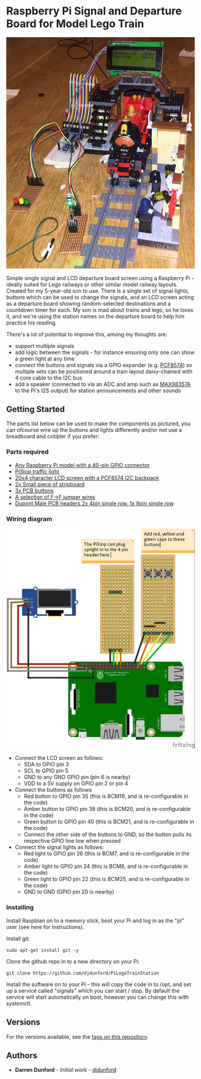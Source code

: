 # Raspberry Pi Signal and Departure Board for Model Lego Train

![Photo](images/PiLegoTrainSignalPhoto.JPG)

Simple single signal and LCD departure board screen using a Raspberry Pi - ideally suited for Lego railways or other similar model railway layouts. Created for my 5-year-old son to use. There is a single set of signal lights, buttons which can be used to change the signals, and an LCD screen acting as a departure board showing random-selected destinations and a countdown timer for each. My son is mad about trains and lego, so he loves it, and we're using the station names on the departure board to help him practice his reading.

There's a lot of potential to improve this, among my thoughts are:
* support multiple signals
* add logic between the signals - for instance ensuring only one can show a green light at any time
* connect the buttons and signals via a GPIO expander (e.g. [PCF8574](https://www.amazon.co.uk/dp/B07CNYF9FX/ref=cm_sw_em_r_mt_dp_U_u1wsCbKMFYN6P)) so multiple sets can be positioned around a train layout daisy-chained with 4 core cable to the I2C bus
* add a speaker (connected to via an ADC and amp such as [MAX98357A]( https://shop.pimoroni.com/products/adafruit-i2s-3w-class-d-amplifier-breakout-max98357a) to the Pi's I2S output) for station announcements and other sounds


## Getting Started

The parts list below can be used to make the components as pictured, you can ofcourse wire up the buttons and lights differently and/or not use a breadboard and cobbler if you prefer:

### Parts required

* [Any Raspberry Pi model with a 40-pin GPIO connector](https://shop.pimoroni.com/collections/raspberry-pi?view=featured)
* [PiStop traffic light](https://shop.pimoroni.com/products/pistop-traffic-light-add-on-for-raspberry-pi)
* [20x4 character LCD screen with a PCF8574 I2C backpack](https://www.amazon.co.uk/dp/B00LSG5EVU/ref=cm_sw_em_r_mt_dp_U_aGxrCbJ8JP23R)
* [2x Small piece of stripboard](https://www.amazon.co.uk/dp/B00KM1EG0M/ref=cm_sw_em_r_mt_dp_U_WLxrCbAPNEH57)
* [3x PCB buttons](https://www.amazon.co.uk/dp/B06XT5X7LH/ref=cm_sw_em_r_mt_dp_U_mNxrCbD0ESZDD)
* [A selection of F->F jumper wires](https://www.amazon.co.uk/dp/B00OL6JZ3C/ref=cm_sw_em_r_mt_dp_U_nTDtCb7MXJ9RH)
* [Dupont Male PCB headers 2x 4pin single row, 1x 9pin single row](https://www.amazon.co.uk/dp/B06XR8CV8P/ref=cm_sw_em_r_mt_dp_U_Q5wsCbPJ7MDAM)

### Wiring diagram

![Wiring Diagram](images/PiLegoTrainSignal_bb.jpg)

* Connect the LCD screen as follows:
    * SDA to GPIO pin 3
    * SCL to GPIO pin 5
    * GND to any GND GPIO pin (pin 6 is nearby)
    * VDD to a 5V supply on GPIO pin 2 or pin 4
* Connect the buttons as follows
    * Red button to GPIO pin 35 (this is BCM19, and is re-configurable in the code)
    * Amber button to GPIO pin 38 (this is BCM20, and is re-configurable in the code)
    * Green button to GPIO pin 40 (this is BCM21, and is re-configurable in the code)
    * Connect the other side of the buttons to GND, so the button pulls its respective GPIO line low when pressed 
* Connect the signal lights as follows:
    * Red light to GPIO pin 26 (this is BCM7, and is re-configurable in the code)
    * Amber light to GPIO pin 24 (this is BCM8, and is re-configurable in the code)
    * Green light to GPIO pin 22 (this is BCM25, and is re-configurable in the code)
    * GND to GND (GPIO pin 20 is nearby) 

### Installing

Install Raspbian on to a memory stick, boot your Pi and log in as the "pi" user (see here for instructions).

Install git:

```
sudo apt-get install git -y
```

Clone the github repo in to a new directory on your Pi:

```
git clone https://github.com/djdunford/PiLegoTrainStation
```

Install the software on to your Pi - this will copy the code in to /opt, and set up a service called "signals" which you can start / stop. By default the service will start automatically on boot, however you can change this with systemctl.

## Versions

For the versions available, see the [tags on this repository](https://github.com/djdunford/PiLegoTrainStation/tags). 

## Authors

* **Darren Dunford** - *Initial work* - [djdunford](https://github.com/djdunford)
